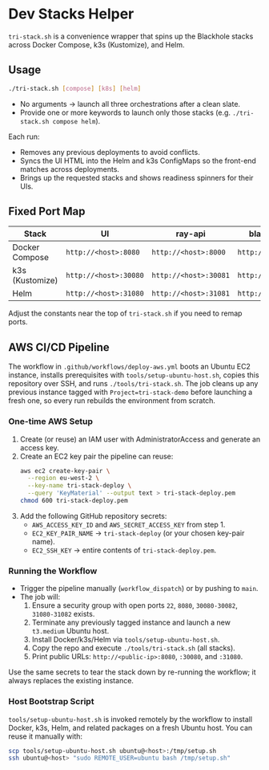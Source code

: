 # Dev Stacks Helper

`tri-stack.sh` is a convenience wrapper that spins up the Blackhole stacks across Docker Compose, k3s (Kustomize), and Helm.

## Usage

```bash
./tri-stack.sh [compose] [k8s] [helm]
```

- No arguments → launch all three orchestrations after a clean slate.
- Provide one or more keywords to launch only those stacks (e.g. `./tri-stack.sh compose helm`).

Each run:
- Removes any previous deployments to avoid conflicts.
- Syncs the UI HTML into the Helm and k3s ConfigMaps so the front-end matches across deployments.
- Brings up the requested stacks and shows readiness spinners for their UIs.

## Fixed Port Map

| Stack | UI | ray-api | blackhole-api |
|-------|----|---------|----------------|
| Docker Compose | `http://<host>:8080` | `http://<host>:8000` | `http://<host>:8001` |
| k3s (Kustomize) | `http://<host>:30080` | `http://<host>:30081` | `http://<host>:30082` |
| Helm | `http://<host>:31080` | `http://<host>:31081` | `http://<host>:31082` |

Adjust the constants near the top of `tri-stack.sh` if you need to remap ports.

## AWS CI/CD Pipeline

The workflow in `.github/workflows/deploy-aws.yml` boots an Ubuntu EC2 instance, installs prerequisites with `tools/setup-ubuntu-host.sh`, copies this repository over SSH, and runs `./tools/tri-stack.sh`. The job cleans up any previous instance tagged with `Project=tri-stack-demo` before launching a fresh one, so every run rebuilds the environment from scratch.

### One-time AWS Setup

1. Create (or reuse) an IAM user with AdministratorAccess and generate an access key.
2. Create an EC2 key pair the pipeline can reuse:
   ```bash
   aws ec2 create-key-pair \
     --region eu-west-2 \
     --key-name tri-stack-deploy \
     --query 'KeyMaterial' --output text > tri-stack-deploy.pem
   chmod 600 tri-stack-deploy.pem
   ```
3. Add the following GitHub repository secrets:
   - `AWS_ACCESS_KEY_ID` and `AWS_SECRET_ACCESS_KEY` from step 1.
   - `EC2_KEY_PAIR_NAME` → `tri-stack-deploy` (or your chosen key-pair name).
   - `EC2_SSH_KEY` → entire contents of `tri-stack-deploy.pem`.

### Running the Workflow

- Trigger the pipeline manually (`workflow_dispatch`) or by pushing to `main`.
- The job will:
  1. Ensure a security group with open ports `22`, `8080`, `30080-30082`, `31080-31082` exists.
  2. Terminate any previously tagged instance and launch a new `t3.medium` Ubuntu host.
  3. Install Docker/k3s/Helm via `tools/setup-ubuntu-host.sh`.
  4. Copy the repo and execute `./tools/tri-stack.sh` (all stacks).
  5. Print public URLs: `http://<public-ip>:8080`, `:30080`, and `:31080`.

Use the same secrets to tear the stack down by re-running the workflow; it always replaces the existing instance.

### Host Bootstrap Script

`tools/setup-ubuntu-host.sh` is invoked remotely by the workflow to install Docker, k3s, Helm, and related packages on a fresh Ubuntu host. You can reuse it manually with:

```bash
scp tools/setup-ubuntu-host.sh ubuntu@<host>:/tmp/setup.sh
ssh ubuntu@<host> "sudo REMOTE_USER=ubuntu bash /tmp/setup.sh"
```
